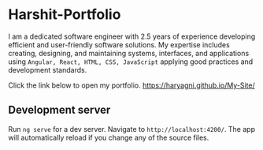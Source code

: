 # Harshit-Portfolio 
I am a dedicated software engineer with 2.5 years of experience developing efficient and user-friendly software solutions. My expertise includes creating, designing, and maintaining systems, interfaces, and applications using `Angular, React, HTML, CSS, JavaScript` applying good practices and development standards.

Click the link below to open my portfolio.
<https://haryagni.github.io/My-Site/> 

## Development server

Run `ng serve` for a dev server. Navigate to `http://localhost:4200/`. The app will automatically reload if you change any of the source files.

